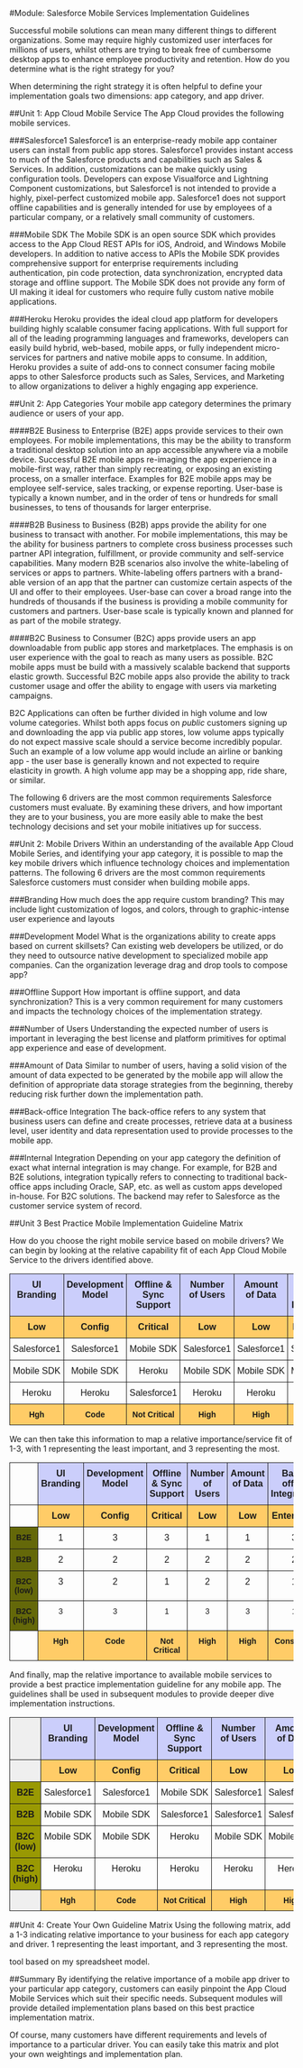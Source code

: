 #Module: Salesforce Mobile Services Implementation Guidelines

Successful mobile solutions can mean many different things to different organizations. Some may require highly customized user interfaces for millions of users, whilst others are trying to break free of cumbersome desktop apps to enhance employee productivity and retention. How do you determine what is the right strategy for you? 

When determining the right strategy it is often helpful to define your implementation goals  two dimensions: app category, and app driver.


##Unit 1: App Cloud Mobile Service 
The App Cloud provides the following mobile services.

###Salesforce1
Salesforce1 is an enterprise-ready mobile app container users can install from public app stores. Salesforce1 provides instant access to much of the Salesforce products and capabilities such as Sales & Services. In addition, customizations can be make quickly using configuration tools. Developers can expose Visualforce and Lightning Component customizations, but Salesforce1 is not intended to provide a highly, pixel-perfect customized mobile app. Salesforce1 does not support offline capabilities and is generally intended for use by employees of a particular company, or a relatively small community of customers. 

###Mobile SDK
The Mobile SDK is an open source SDK which provides access to the App Cloud REST APIs for iOS, Android, and Windows Mobile developers. In addition to native access to APIs the Mobile SDK provides comprehensive support for enterprise requirements including authentication, pin code protection, data synchronization, encrypted data storage and offline support. The Mobile SDK does not provide any form of UI making it ideal for customers who require fully custom native mobile applications. 

###Heroku
Heroku provides the ideal cloud app platform for developers building highly scalable consumer facing applications. With full support for all of the leading programming languages and frameworks, developers can easily build hybrid,  web-based, mobile apps, or fully independent micro-services for partners and native mobile apps to consume. In addition, Heroku provides a suite of add-ons to connect consumer facing mobile apps to other Salesforce products such as Sales, Services, and Marketing to allow organizations to deliver a highly engaging app experience. 

##Unit 2: App Categories
Your mobile app category determines the primary audience or users of your app. 

####B2E
Business to Enterprise (B2E) apps provide services to their own employees. For mobile implementations, this may be the ability to transform a traditional desktop solution into an app accessible anywhere via a mobile device. Successful B2E mobile apps re-imaging the app experience in a mobile-first way, rather than simply recreating, or exposing an existing process, on a smaller interface. Examples for B2E mobile apps may be employee self-service, sales tracking, or expense reporting. User-base is typically a known number, and in the order of tens or hundreds for small businesses, to tens of thousands for larger enterprise. 

####B2B
Business to Business (B2B) apps provide the ability for one business to transact with another. For mobile implementations, this may be the ability for business partners to complete cross business processes such partner API integration,  fulfillment, or provide community and self-service capabilities. Many modern B2B scenarios also involve the white-labeling of services or apps to partners. White-labeling offers partners with a brand-able version of an app that the partner can customize certain aspects of the UI and offer to their employees. User-base can cover a broad range into the hundreds of thousands if the business is providing a mobile community for customers and partners. User-base scale is typically known and planned for as part of the mobile strategy.

####B2C
Business to Consumer (B2C) apps provide users an app downloadable from public app stores and marketplaces. The emphasis is on user experience with the goal to reach as many users as possible. B2C mobile apps must be build with a massively scalable backend that supports elastic growth. Successful B2C mobile apps also provide the ability to track customer usage and offer the ability to engage with users via marketing campaigns. 

B2C Applications can often be further divided in high volume and low volume categories. Whilst both apps focus on *public* customers signing up and downloading the app via public app stores, low volume apps typically do not expect massive scale should a service become incredibly popular. Such an example of a low volume app would include an airline or banking app - the user base is generally known and not expected to require elasticity in growth. A high volume app may be a shopping app, ride share, or similar.


 The following 6 drivers are the most common requirements Salesforce customers must evaluate. By examining these drivers, and how important they are to your business, you are more easily able to make the best technology decisions and set your mobile initiatives up for success.

##Unit 2: Mobile Drivers
Within an understanding of the available App Cloud Mobile Series, and identifying your app category, it is possible to map the key mobile drivers which influence technology choices and implementation patterns. The following 6 drivers are the most common requirements Salesforce customers must consider when building mobile apps.


###Branding
How much does the app require custom branding? This may include light customization of  logos, and colors, through to graphic-intense user experience and layouts

###Development Model
What is the organizations ability to create apps based on current skillsets? Can existing web developers be utilized, or do they need to outsource native development to specialized mobile app companies. Can   the organization leverage drag and drop tools to compose app? 

###Offline Support
How important is offline support, and data synchronization? This is a very common requirement for many customers and impacts the technology choices of the implementation strategy. 

###Number of Users
Understanding the expected number of users is important in leveraging the best license and platform primitives for optimal app experience and ease of development. 

###Amount of Data
Similar to number of users, having a solid vision of the amount of data expected to be generated by the mobile app will allow the definition of appropriate data storage strategies from the beginning, thereby reducing risk further down the implementation path. 

###Back-office Integration
The back-office refers to any system that business users can define and create processes, retrieve data at a business level, user identity and data representation used to provide processes to the mobile app.

###Internal Integration
Depending on your app category the definition of exact what internal integration is may change. For example, for B2B and B2E solutions, integration typically refers to connecting to traditional back-office apps including Oracle, SAP, etc. as well as custom apps developed in-house. For B2C solutions. The backend may refer to Salesforce as the customer service system of record.




##Unit 3 Best Practice Mobile Implementation Guideline Matrix

How do you choose the right mobile service based on mobile drivers? We can begin by looking at the relative capability fit of each App Cloud Mobile Service to the drivers identified above. 

<style type="text/css">
.tg  {border-collapse:collapse;border-spacing:0;}
.tg td{font-family:Arial, sans-serif;font-size:14px;padding:10px 5px;border-style:solid;border-width:1px;overflow:hidden;word-break:normal;}
.tg th{font-family:Arial, sans-serif;font-size:14px;font-weight:normal;padding:10px 5px;border-style:solid;border-width:1px;overflow:hidden;word-break:normal;}
.tg .tg-f4h2{font-size:medium;font-family:Arial, Helvetica, sans-serif !important;;text-align:center;vertical-align:top}
.tg .tg-g0ut{font-weight:bold;font-size:medium;font-family:Arial, Helvetica, sans-serif !important;;background-color:#cbcefb;text-align:center;vertical-align:top}
.tg .tg-xxrt{font-weight:bold;font-size:medium;font-family:Arial, Helvetica, sans-serif !important;;background-color:#ffcc67;text-align:center;vertical-align:top}
.tg .tg-xozw{font-weight:bold;background-color:#ffcc67;text-align:center;vertical-align:top}
</style>
<table class="tg">
  <tr>
    <th class="tg-g0ut">UI<br>Branding</th>
    <th class="tg-g0ut">Development<br>Model</th>
    <th class="tg-g0ut">Offline &amp; Sync<br>Support</th>
    <th class="tg-g0ut">Number <br>of Users</th>
    <th class="tg-g0ut">Amount <br>of Data</th>
    <th class="tg-g0ut">Back-office<br>Integration</th>
    <th class="tg-g0ut">Internal<br>Integration</th>
  </tr>
  <tr>
    <td class="tg-xxrt">Low</td>
    <td class="tg-xxrt">Config</td>
    <td class="tg-xxrt">Critical</td>
    <td class="tg-xxrt">Low</td>
    <td class="tg-xxrt">Low</td>
    <td class="tg-xxrt">Enterprise</td>
    <td class="tg-xxrt">on-prem</td>
  </tr>
  <tr>
    <td class="tg-f4h2">Salesforce1</td>
    <td class="tg-f4h2">Salesforce1</td>
    <td class="tg-f4h2">Mobile SDK</td>
    <td class="tg-f4h2">Salesforce1</td>
    <td class="tg-f4h2">Salesforce1</td>
    <td class="tg-f4h2">Salesforce1</td>
    <td class="tg-f4h2">Salesforce1</td>
  </tr>
  <tr>
    <td class="tg-f4h2">Mobile SDK</td>
    <td class="tg-f4h2">Mobile SDK</td>
    <td class="tg-f4h2">Heroku</td>
    <td class="tg-f4h2">Mobile SDK</td>
    <td class="tg-f4h2">Mobile SDK</td>
    <td class="tg-f4h2">Mobile SDK</td>
    <td class="tg-f4h2">Heroku</td>
  </tr>
  <tr>
    <td class="tg-f4h2">Heroku</td>
    <td class="tg-f4h2">Heroku</td>
    <td class="tg-f4h2">Salesforce1</td>
    <td class="tg-f4h2">Heroku</td>
    <td class="tg-f4h2">Heroku</td>
    <td class="tg-f4h2">Heroku</td>
    <td class="tg-f4h2">Mobile SDK</td>
  </tr>
  <tr>
    <td class="tg-xozw">Hgh<br></td>
    <td class="tg-xozw">Code</td>
    <td class="tg-xozw">Not Critical</td>
    <td class="tg-xozw">High</td>
    <td class="tg-xozw">High</td>
    <td class="tg-xozw">Consumer</td>
    <td class="tg-xozw">Cloud</td>
  </tr>
</table>


We can then take this information to map a relative importance/service fit of 1-3, with 1 representing the least important, and 3 representing the most.

<style type="text/css">
.tg  {border-collapse:collapse;border-spacing:0;}
.tg td{font-family:Arial, sans-serif;font-size:14px;padding:10px 5px;border-style:solid;border-width:1px;overflow:hidden;word-break:normal;}
.tg th{font-family:Arial, sans-serif;font-size:14px;font-weight:normal;padding:10px 5px;border-style:solid;border-width:1px;overflow:hidden;word-break:normal;}
.tg .tg-f4h2{font-size:medium;font-family:Arial, Helvetica, sans-serif !important;;text-align:center;vertical-align:top}
.tg .tg-baqh{text-align:center;vertical-align:top}
.tg .tg-f2to{font-weight:bold;background-color:#646809;text-align:center;vertical-align:top}
.tg .tg-yw4l{vertical-align:top}
.tg .tg-g0ut{font-weight:bold;font-size:medium;font-family:Arial, Helvetica, sans-serif !important;;background-color:#cbcefb;text-align:center;vertical-align:top}
.tg .tg-xxrt{font-weight:bold;font-size:medium;font-family:Arial, Helvetica, sans-serif !important;;background-color:#ffcc67;text-align:center;vertical-align:top}
.tg .tg-xozw{font-weight:bold;background-color:#ffcc67;text-align:center;vertical-align:top}
</style>
<table class="tg">
  <tr>
    <th class="tg-yw4l"></th>
    <th class="tg-g0ut">UI<br>Branding</th>
    <th class="tg-g0ut">Development<br>Model</th>
    <th class="tg-g0ut">Offline &amp; Sync<br>Support</th>
    <th class="tg-g0ut">Number <br>of Users</th>
    <th class="tg-g0ut">Amount <br>of Data</th>
    <th class="tg-g0ut">Back-office<br>Integration</th>
    <th class="tg-g0ut">Internal<br>Integration</th>
  </tr>
  <tr>
    <td class="tg-yw4l"></td>
    <td class="tg-xxrt">Low</td>
    <td class="tg-xxrt">Config</td>
    <td class="tg-xxrt">Critical</td>
    <td class="tg-xxrt">Low</td>
    <td class="tg-xxrt">Low</td>
    <td class="tg-xxrt">Enterprise</td>
    <td class="tg-xxrt">on-prem</td>
  </tr>
  <tr>
    <td class="tg-f2to">B2E</td>
    <td class="tg-f4h2">1</td>
    <td class="tg-f4h2">3</td>
    <td class="tg-f4h2">3</td>
    <td class="tg-f4h2">1</td>
    <td class="tg-f4h2">1</td>
    <td class="tg-f4h2">3</td>
    <td class="tg-f4h2">3</td>
  </tr>
  <tr>
    <td class="tg-f2to">B2B</td>
    <td class="tg-f4h2">2</td>
    <td class="tg-f4h2">2</td>
    <td class="tg-f4h2">2</td>
    <td class="tg-f4h2">2</td>
    <td class="tg-f4h2">2</td>
    <td class="tg-f4h2">2</td>
    <td class="tg-f4h2">2</td>
  </tr>
  <tr>
    <td class="tg-f2to">B2C<br>(low)</td>
    <td class="tg-f4h2">3</td>
    <td class="tg-f4h2">2</td>
    <td class="tg-f4h2">1</td>
    <td class="tg-f4h2">2</td>
    <td class="tg-f4h2">2</td>
    <td class="tg-f4h2">1</td>
    <td class="tg-f4h2">1</td>
  </tr>
  <tr>
    <td class="tg-f2to">B2C <br>(high)</td>
    <td class="tg-baqh">3</td>
    <td class="tg-baqh">3</td>
    <td class="tg-baqh">1</td>
    <td class="tg-baqh">3</td>
    <td class="tg-baqh">3</td>
    <td class="tg-baqh">1</td>
    <td class="tg-baqh">1</td>
  </tr>
  <tr>
    <td class="tg-yw4l"></td>
    <td class="tg-xozw">Hgh<br></td>
    <td class="tg-xozw">Code</td>
    <td class="tg-xozw">Not Critical</td>
    <td class="tg-xozw">High</td>
    <td class="tg-xozw">High</td>
    <td class="tg-xozw">Consumer</td>
    <td class="tg-xozw">Cloud</td>
  </tr>
</table>


And finally, map the relative importance to available mobile services to provide a best practice implementation guideline for any mobile app. The guidelines shall be used in subsequent modules to provide deeper dive implementation instructions. 


<!-- 
Use this to generate the tables
-->

<style type="text/css">
.tg  {border-collapse:collapse;border-spacing:0;}
.tg td{font-family:Arial, sans-serif;font-size:14px;padding:10px 5px;border-style:solid;border-width:1px;overflow:hidden;word-break:normal;}
.tg th{font-family:Arial, sans-serif;font-size:14px;font-weight:normal;padding:10px 5px;border-style:solid;border-width:1px;overflow:hidden;word-break:normal;}
.tg .tg-f4h2{font-size:medium;font-family:Arial, Helvetica, sans-serif !important;;text-align:center;vertical-align:top}
.tg .tg-yzt1{background-color:#efefef;vertical-align:top}
.tg .tg-8bad{font-weight:bold;font-size:medium;font-family:Arial, Helvetica, sans-serif !important;;background-color:#999903;text-align:center;vertical-align:top}
.tg .tg-sqxi{font-size:medium;font-family:Arial, Helvetica, sans-serif !important;;background-color:#efefef;text-align:center;vertical-align:top}
.tg .tg-g0ut{font-weight:bold;font-size:medium;font-family:Arial, Helvetica, sans-serif !important;;background-color:#cbcefb;text-align:center;vertical-align:top}
.tg .tg-xxrt{font-weight:bold;font-size:medium;font-family:Arial, Helvetica, sans-serif !important;;background-color:#ffcc67;text-align:center;vertical-align:top}
.tg .tg-xozw{font-weight:bold;background-color:#ffcc67;text-align:center;vertical-align:top}
</style>
<table class="tg">
  <tr>
    <th class="tg-sqxi"></th>
    <th class="tg-g0ut">UI<br>Branding</th>
    <th class="tg-g0ut">Development<br>Model</th>
    <th class="tg-g0ut">Offline &amp; Sync<br>Support</th>
    <th class="tg-g0ut">Number <br>of Users</th>
    <th class="tg-g0ut">Amount <br>of Data</th>
    <th class="tg-g0ut">Back-office<br>Integration</th>
    <th class="tg-g0ut">Internal<br>Integration</th>
  </tr>
  <tr>
    <td class="tg-sqxi"></td>
    <td class="tg-xxrt">Low</td>
    <td class="tg-xxrt">Config</td>
    <td class="tg-xxrt">Critical</td>
    <td class="tg-xxrt">Low</td>
    <td class="tg-xxrt">Low</td>
    <td class="tg-xxrt">Enterprise</td>
    <td class="tg-xxrt">on-prem</td>
  </tr>
  <tr>
    <td class="tg-8bad">B2E</td>
    <td class="tg-f4h2">Salesforce1</td>
    <td class="tg-f4h2">Salesforce1</td>
    <td class="tg-f4h2">Mobile SDK</td>
    <td class="tg-f4h2">Salesforce1</td>
    <td class="tg-f4h2">Salesforce1</td>
    <td class="tg-f4h2">Salesforce1</td>
    <td class="tg-f4h2">Salesforce1</td>
  </tr>
  <tr>
    <td class="tg-8bad">B2B</td>
    <td class="tg-f4h2">Mobile SDK</td>
    <td class="tg-f4h2">Mobile SDK</td>
    <td class="tg-f4h2">Salesforce1</td>
    <td class="tg-f4h2">Salesforce1</td>
    <td class="tg-f4h2">Salesforce1</td>
    <td class="tg-f4h2">Mobile SDK</td>
    <td class="tg-f4h2">Heroku</td>
  </tr>
  <tr>
    <td class="tg-8bad">B2C (low)</td>
    <td class="tg-f4h2">Mobile SDK</td>
    <td class="tg-f4h2">Mobile SDK</td>
    <td class="tg-f4h2">Heroku</td>
    <td class="tg-f4h2">Mobile SDK</td>
    <td class="tg-f4h2">Mobile SDK</td>
    <td class="tg-f4h2">Heroku</td>
    <td class="tg-f4h2">Heroku</td>
  </tr>
  <tr>
    <td class="tg-8bad">B2C (high)</td>
    <td class="tg-f4h2">Heroku</td>
    <td class="tg-f4h2">Heroku</td>
    <td class="tg-f4h2">Heroku</td>
    <td class="tg-f4h2">Heroku</td>
    <td class="tg-f4h2">Heroku</td>
    <td class="tg-f4h2">Heroku</td>
    <td class="tg-f4h2">Heroku</td>
  </tr>
  <tr>
    <td class="tg-yzt1"></td>
    <td class="tg-xozw">Hgh<br></td>
    <td class="tg-xozw">Code</td>
    <td class="tg-xozw">Not Critical</td>
    <td class="tg-xozw">High</td>
    <td class="tg-xozw">High</td>
    <td class="tg-xozw">Consumer</td>
    <td class="tg-xozw">Cloud</td>
  </tr>
</table>





##Unit 4: Create Your Own Guideline Matrix
Using the following matrix, add a 1-3 indicating relative importance to your business for each app category and driver. 1 representing the least important, and 3 representing the most. 

tool based on my spreadsheet model.

##Summary
By identifying the relative importance of a mobile app driver to your particular app category, customers can easily pinpoint the App Cloud Mobile Services which suit their specific needs. Subsequent modules will provide detailed implementation plans based on this best practice implementation matrix.

Of course, many customers have different requirements and levels of importance to a particular driver. You can easily take this matrix and plot your own weightings and implementation plan. 


